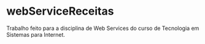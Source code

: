 # webServiceReceitas
Trabalho feito para a disciplina de Web Services do curso de Tecnologia em Sistemas para Internet.
